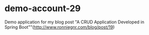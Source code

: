 # demo-account-29
Demo application for my blog post "A CRUD Application Developed in Spring Boot""(http://www.ronniegnr.com/blog/post/19)
